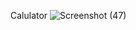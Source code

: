 Calulator
![Screenshot (47)](https://user-images.githubusercontent.com/94631710/188282917-bf1b239f-48d1-436f-aeae-6203df80d561.png)
